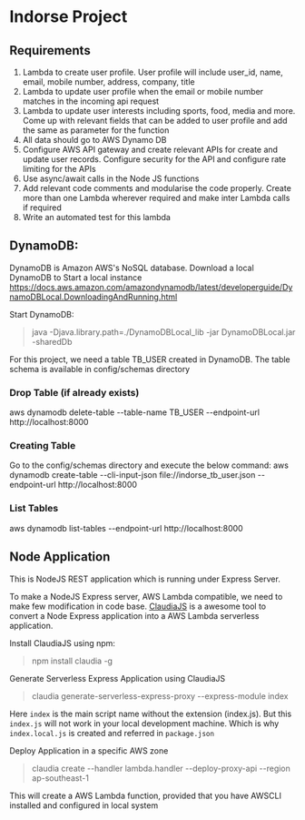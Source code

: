 # Indorse Project 

## Requirements

1. Lambda to create user profile. User profile will include user_id, name, email, mobile number, address, company, title
2. Lambda to update user profile when the email or mobile number matches in the incoming api request
3. Lambda to update user interests  including sports, food, media and more. Come up with relevant fields that can be added to user profile and add the same as parameter for the function
4. All data should go to AWS Dynamo DB
5. Configure AWS API gateway and create relevant APIs for create and update user records. Configure security for the API and configure rate limiting for the APIs
6. Use async/await calls in the Node JS functions
7. Add relevant code comments and modularise the code properly. Create more than one Lambda wherever required and make inter Lambda calls if required
8. Write an automated test for this lambda

## DynamoDB:
DynamoDB is Amazon AWS's NoSQL database. Download a local DynamoDB to Start a local instance
https://docs.aws.amazon.com/amazondynamodb/latest/developerguide/DynamoDBLocal.DownloadingAndRunning.html

Start DynamoDB:
> java -Djava.library.path=./DynamoDBLocal_lib -jar DynamoDBLocal.jar -sharedDb

For this project, we need a table TB_USER created in DynamoDB. The table schema is available in config/schemas directory

### Drop Table (if already exists)
aws dynamodb delete-table --table-name TB_USER --endpoint-url http://localhost:8000

### Creating Table
Go to the config/schemas directory and execute the below command:
aws dynamodb create-table --cli-input-json file://indorse_tb_user.json --endpoint-url http://localhost:8000

### List Tables
aws dynamodb list-tables --endpoint-url http://localhost:8000

## Node Application
This is NodeJS REST application which is running under Express Server.

To make a NodeJS Express server, AWS Lambda compatible, we need to make few modification in code base.
[ClaudiaJS](https://claudiajs.com/) is a awesome tool to convert a Node Express application into a AWS Lambda serverless application.

Install ClaudiaJS using npm:
> npm install claudia -g

Generate Serverless Express Application using ClaudiaJS
>claudia generate-serverless-express-proxy --express-module index

Here ```index``` is the main script name without the extension (index.js).
But this ```index.js``` will not work in your local development machine. Which is why ```index.local.js``` is created and referred in ```package.json```

Deploy Application in a specific AWS zone 
>claudia create --handler lambda.handler --deploy-proxy-api --region ap-southeast-1

This will create a AWS Lambda function, provided that you have AWSCLI installed and configured in local system

